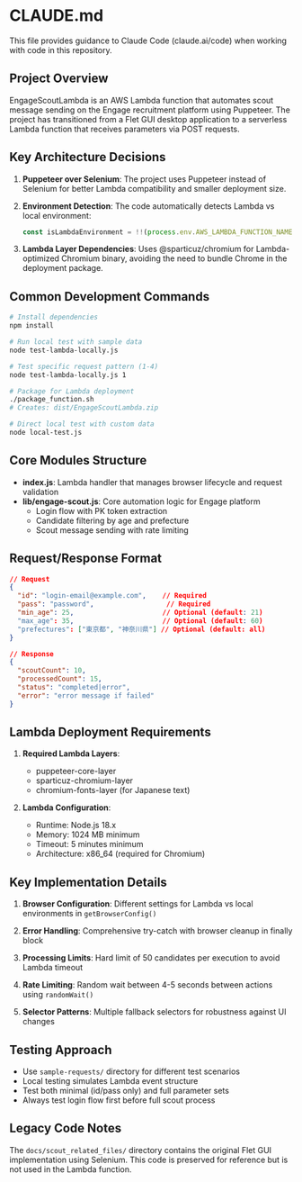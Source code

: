 # CLAUDE.md

This file provides guidance to Claude Code (claude.ai/code) when working with code in this repository.

## Project Overview

EngageScoutLambda is an AWS Lambda function that automates scout message sending on the Engage recruitment platform using Puppeteer. The project has transitioned from a Flet GUI desktop application to a serverless Lambda function that receives parameters via POST requests.

## Key Architecture Decisions

1. **Puppeteer over Selenium**: The project uses Puppeteer instead of Selenium for better Lambda compatibility and smaller deployment size.

2. **Environment Detection**: The code automatically detects Lambda vs local environment:
   ```javascript
   const isLambdaEnvironment = !!(process.env.AWS_LAMBDA_FUNCTION_NAME || process.env.LAMBDA_RUNTIME_DIR);
   ```

3. **Lambda Layer Dependencies**: Uses @sparticuz/chromium for Lambda-optimized Chromium binary, avoiding the need to bundle Chrome in the deployment package.

## Common Development Commands

```bash
# Install dependencies
npm install

# Run local test with sample data
node test-lambda-locally.js

# Test specific request pattern (1-4)
node test-lambda-locally.js 1

# Package for Lambda deployment
./package_function.sh
# Creates: dist/EngageScoutLambda.zip

# Direct local test with custom data
node local-test.js
```

## Core Modules Structure

- **index.js**: Lambda handler that manages browser lifecycle and request validation
- **lib/engage-scout.js**: Core automation logic for Engage platform
  - Login flow with PK token extraction
  - Candidate filtering by age and prefecture
  - Scout message sending with rate limiting

## Request/Response Format

```json
// Request
{
  "id": "login-email@example.com",    // Required
  "pass": "password",                  // Required  
  "min_age": 25,                      // Optional (default: 21)
  "max_age": 35,                      // Optional (default: 60)
  "prefectures": ["東京都", "神奈川県"] // Optional (default: all)
}

// Response
{
  "scoutCount": 10,
  "processedCount": 15,
  "status": "completed|error",
  "error": "error message if failed"
}
```

## Lambda Deployment Requirements

1. **Required Lambda Layers**:
   - puppeteer-core-layer
   - sparticuz-chromium-layer  
   - chromium-fonts-layer (for Japanese text)

2. **Lambda Configuration**:
   - Runtime: Node.js 18.x
   - Memory: 1024 MB minimum
   - Timeout: 5 minutes minimum
   - Architecture: x86_64 (required for Chromium)

## Key Implementation Details

1. **Browser Configuration**: Different settings for Lambda vs local environments in `getBrowserConfig()`

2. **Error Handling**: Comprehensive try-catch with browser cleanup in finally block

3. **Processing Limits**: Hard limit of 50 candidates per execution to avoid Lambda timeout

4. **Rate Limiting**: Random wait between 4-5 seconds between actions using `randomWait()`

5. **Selector Patterns**: Multiple fallback selectors for robustness against UI changes

## Testing Approach

- Use `sample-requests/` directory for different test scenarios
- Local testing simulates Lambda event structure
- Test both minimal (id/pass only) and full parameter sets
- Always test login flow first before full scout process

## Legacy Code Notes

The `docs/scout_related_files/` directory contains the original Flet GUI implementation using Selenium. This code is preserved for reference but is not used in the Lambda function.